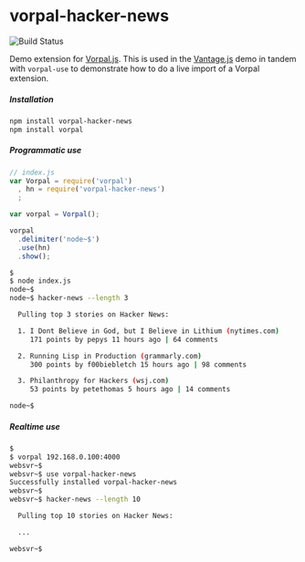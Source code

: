 # vorpal-hacker-news

<img src="https://travis-ci.org/vorpaljs/vorpal-hacker-news.svg" alt="Build Status" />

Demo extension for [Vorpal.js](https://github.com/dthree/vorpal). This is used in the [Vantage.js](https://github.com/dthree/vantage) demo in tandem with `vorpal-use` to demonstrate how to do a live import of a Vorpal extension.

##### Installation

```bash
npm install vorpal-hacker-news
npm install vorpal
```

##### Programmatic use

```js
// index.js
var Vorpal = require('vorpal')
  , hn = require('vorpal-hacker-news')
  ;

var vorpal = Vorpal();

vorpal
  .delimiter('node~$')
  .use(hn)
  .show();
```

```bash
$
$ node index.js
node~$ 
node~$ hacker-news --length 3

  Pulling top 3 stories on Hacker News:

  1. I Dont Believe in God, but I Believe in Lithium (nytimes.com)
     171 points by pepys 11 hours ago | 64 comments

  2. Running Lisp in Production (grammarly.com)
     300 points by f00biebletch 15 hours ago | 98 comments

  3. Philanthropy for Hackers (wsj.com)
     53 points by petethomas 5 hours ago | 14 comments

node~$
```

##### Realtime use

```bash
$
$ vorpal 192.168.0.100:4000
websvr~$ 
websvr~$ use vorpal-hacker-news
Successfully installed vorpal-hacker-news
websvr~$ 
websvr~$ hacker-news --length 10

  Pulling top 10 stories on Hacker News:

  ...

websvr~$ 
```
